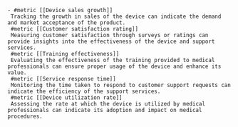     - #metric [[Device sales growth]]
     Tracking the growth in sales of the device can indicate the demand and market acceptance of the product.
     #metric [[Customer satisfaction rating]]
     Measuring customer satisfaction through surveys or ratings can provide insights into the effectiveness of the device and support services.
     #metric [[Training effectiveness]]
     Evaluating the effectiveness of the training provided to medical professionals can ensure proper usage of the device and enhance its value.
     #metric [[Service response time]]
     Monitoring the time taken to respond to customer support requests can indicate the efficiency of the support services.
     #metric [[Device utilization rate]]
     Assessing the rate at which the device is utilized by medical professionals can indicate its adoption and impact on medical procedures.


